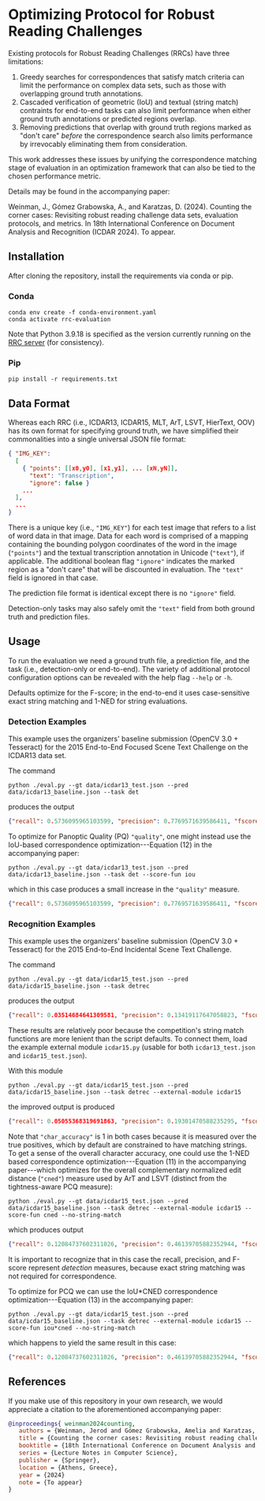 # Optimizing Protocol for Robust Reading Challenges

Existing protocols for Robust Reading Challenges (RRCs) have three limitations:

1. Greedy searches for correspondences that satisfy match criteria can
   limit the performance on complex data sets, such as those with
   overlapping ground truth annotations.
2. Cascaded verification of geometric (IoU) and textual (string match)
   contraints for end-to-end tasks can also limit performance when
   either ground truth annotations or predicted regions overlap.
3. Removing predictions that overlap with ground truth regions marked
   as "don't care" *before* the correspondence search also limits
   performance by irrevocably eliminating them from consideration.
   
This work addresses these issues by unifying the correspondence
matching stage of evaluation in an optimization framework that can
also be tied to the chosen performance metric.

Details may be found in the accompanying paper:

Weinman, J., Gómez Grabowska, A., and Karatzas, D. (2024). Counting
the corner cases: Revisiting robust reading challenge data sets,
evaluation protocols, and metrics. In 18th International Conference
on Document Analysis and Recognition (ICDAR 2024). To appear.

## Installation

After cloning the repository, install the requirements via conda or pip.

### Conda

```shell
conda env create -f conda-environment.yaml
conda activate rrc-evaluation
```

Note that Python 3.9.18 is specified as the version currently running
on the [RRC server](https://rrc.cvc.uab.es) (for consistency).

### Pip

```shell
pip install -r requirements.txt
```

## Data Format

Whereas each RRC (i.e., ICDAR13, ICDAR15, MLT, ArT, LSVT, HierText, OOV) 
has its own format for specifying ground truth, we have simplified
their commonalities into a single universal JSON file format:

```json
{ "IMG_KEY": 
  [ 
    { "points": [[x0,y0], [x1,y1], ... [xN,yN]],
      "text": "Transcription",
      "ignore": false }
    ...
  ],
  ...
}
```

There is a unique key (i.e., `"IMG_KEY"`) for each test image that
refers to a list of word data in that image. Data for each word is
comprised of a mapping containing the bounding polygon coordinates of
the word in the image (`"points"`) and the textual transcription
annotation in Unicode (`"text"`), if applicable. The additional boolean
flag `"ignore"` indicates the marked region as a "don't care" that
will be discounted in evaluation. The `"text"` field is ignored in
that case.

The prediction file format is identical except there is no `"ignore"` field.

Detection-only tasks may also safely omit the `"text"` field from both
ground truth and prediction files.

## Usage

To run the evaluation we need a ground truth file, a prediction file,
and the task (i.e., detection-only or end-to-end). The variety of
additional protocol configuration options can be revealed with the
help flag `--help` or `-h`.

Defaults optimize for the F-score; in the end-to-end it uses
case-sensitive exact string matching and 1-NED for string evaluations.

### Detection Examples

This example uses the organizers' baseline submission (OpenCV 3.0 + Tesseract) for the 2015 End-to-End Focused Scene Text Challenge on the ICDAR13 data set.

The command 
```shell
python ./eval.py --gt data/icdar13_test.json --pred data/icdar13_baseline.json --task det
```
produces the output
```json
{"recall": 0.5736095965103599, "precision": 0.7769571639586411, "fscore": 0.6599749058971143, "tightness": 0.8563325673619869, "quality": 0.5651580055613616, "tp": 526, "total_pred": 677, "total_gt": 917, "total_tightness": 450.43093043240515}
```

To optimize for Panoptic Quality (PQ) `"quality"`, one might instead use the IoU-based correspondence optimization---Equation (12) in the accompanying paper:
```shell
python ./eval.py --gt data/icdar13_test.json --pred data/icdar13_baseline.json --task det --score-fun iou
```

which in this case produces a small increase in the `"quality"` measure.
```json
{"recall": 0.5736095965103599, "precision": 0.7769571639586411, "fscore": 0.6599749058971143, "tightness": 0.8565077882758576, "quality": 0.5652736469675046, "tp": 526, "total_pred": 677, "total_gt": 917, "total_tightness": 450.5230966331011}
```

### Recognition Examples

This example uses the organizers' baseline submission (OpenCV 3.0 + Tesseract) for the 2015 End-to-End Incidental Scene Text Challenge.

The command
```shell
python ./eval.py --gt data/icdar15_test.json --pred data/icdar15_baseline.json --task detrec
```
produces the output
```json
{"recall": 0.03514684641309581, "precision": 0.13419117647058823, "fscore": 0.055703929797787106, "tightness": 0.7674982332585365, "quality": 0.04275266770535915, "char_accuracy": 1.0, "char_quality": 0.04275266770535915, "cned": 0.028649921507064365, "tp": 73, "total_pred": 544, "total_gt": 2077, "total_tightness": 56.027371027873166, "total_rec_score": 73.0}
```

These results are relatively poor because the competition's string
match functions are more lenient than the script defaults. To connect
them, load the example external module `icdar15.py` (usable for both
`icdar13_test.json` and `icdar15_test.json`). 

With this module
```shell
python ./eval.py --gt data/icdar15_test.json --pred data/icdar15_baseline.json --task detrec --external-module icdar15
```
the improved output is produced
```json
{"recall": 0.05055368319691863, "precision": 0.19301470588235295, "fscore": 0.08012209080503624, "tightness": 0.7633869582634346, "quality": 0.06116415918936332, "char_accuracy": 1.0, "char_quality": 0.06116415918936332, "cned": 0.0417329093799682, "tp": 105, "total_pred": 544, "total_gt": 2077, "total_tightness": 80.15563061766063, "total_rec_score": 105.0}
```
Note that `"char_accuracy"` is 1 in both cases because it is measured
over the true positives, which by default are constrained to have
matching strings.  To get a sense of the overall character accuracy,
one could use the 1-NED based correspondence optimization---Equation (11) in the accompanying paper---which optimizes for the overall complementary normalized edit distance (`"cned"`) measure used by ArT and LSVT (distinct from the tightness-aware PCQ measure):

```shell
python ./eval.py --gt data/icdar15_test.json --pred data/icdar15_baseline.json --task detrec --external-module icdar15 --score-fun cned --no-string-match
```
which produces output
```json
{"recall": 0.12084737602311026, "precision": 0.46139705882352944, "fscore": 0.19152995040061047, "tightness": 0.7177377496347613, "quality": 0.1374682755881916, "char_accuracy": 0.7638230213849394, "char_quality": 0.10500143360435002, "cned" 0.0808943368639746, "tp": 251, "total_pred": 544, "total_gt": 2077, "total_tightness": 180.1521751583251, "total_rec_score": 191.7195783676198}
```
It is important to recognize that in this case the recall, precision, and F-score represent *detection* measures, because exact string matching was not required for correspondence. 

To optimize for PCQ we can use the IoU*CNED correspondence optimization---Equation (13) in the accompanying paper:
```shell
python ./eval.py --gt data/icdar15_test.json --pred data/icdar15_baseline.json --task detrec --external-module icdar15 --score-fun iou*cned --no-string-match
```
which happens to yield the same result in this case:
```json
{"recall": 0.12084737602311026, "precision": 0.46139705882352944, "fscore": 0.19152995040061047, "tightness": 0.7177377496347613, "quality": 0.1374682755881916, "char_accuracy": 0.7638230213849394, "char_quality": 0.10500143360435002, "cned": 0.0808943368639746, "tp": 251, "total_pred": 544, "total_gt": 2077, "total_tightness": 180.1521751583251, "total_rec_score": 191.7195783676198}
```

## References

If you make use of this repository in your own research, we would appreciate a citation to the aforementioned accompanying paper:

```bibtex
@inproceedings{ weinman2024counting,
   authors = {Weinman, Jerod and Gómez Grabowska, Amelia and Karatzas, Dimosthenis},
   title = {Counting the corner cases: Revisiting robust reading challenge data sets, evaluation protocols, and metrics},
   booktitle = {18th International Conference on Document Analysis and Recognition ({ICDAR} 2024)},
   series = {Lecture Notes in Computer Science},
   publisher = {Springer},
   location = {Athens, Greece},
   year = {2024}
   note = {To appear}
}
```
